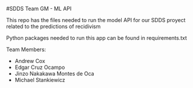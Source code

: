 #SDDS Team GM - ML API

This repo has the files needed to run the model API for our SDDS proyect related to the predictions of recidivism

Python packages needed to run this app can be found in requirements.txt

Team Members:
* Andrew Cox
* Edgar Cruz Ocampo
* Jinzo Nakakawa Montes de Oca
* Michael Stankiewicz
